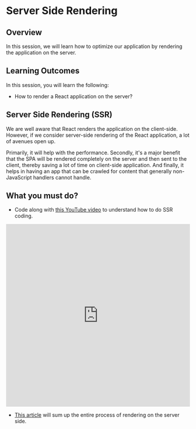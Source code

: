 # **Server Side Rendering**

## Overview

In this session, we will learn how to optimize our application by rendering the application on the server.


## Learning Outcomes

In this session, you will learn the following:

- How to render a React application on the server?

## Server Side Rendering (SSR)

We are well aware that React renders the application on the client-side. However, if we consider server-side rendering of the React application, a lot of avenues open up. 

Primarily, it will help with the performance. Secondly, it's a major benefit that the SPA will be rendered completely on the server and then sent to the client, thereby saving a lot of time on client-side application. And finally, it helps in having an app that can be crawled for content that generally non-JavaScript handlers cannot handle.


## What you must do?

- Code along with [this YouTube video](https://www.youtube.com/watch?v=tsEHfL-Ul1Y) to understand how to do SSR coding.


<iframe style='width:100%;height:500px'src="https://www.youtube.com/embed/tsEHfL-Ul1Y" width="640" height="360" frameborder="0" allow="autoplay; fullscreen" allowfullscreen></iframe>


- [This article](https://alligator.io/react/server-side-rendering/) will sum up the entire process of rendering on the server side.
